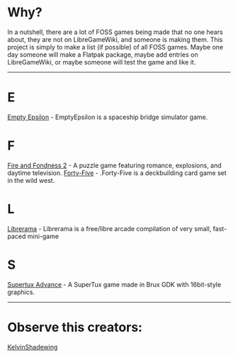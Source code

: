 # Why?
In a nutshell, there are a lot of FOSS games being made that no one hears about, they are not on LibreGameWiki, and someone is making them. This project is simply to make a list (if possible) of all FOSS games. Maybe one day someone will make a Flatpak package, maybe add entries on LibreGameWiki, or maybe someone will test the game and like it.

___

# E
[Empty Epsilon](https://daid.github.io/EmptyEpsilon/) - EmptyEpsilon is a spaceship bridge simulator game.

# F
[Fire and Fondness 2](https://bitbucket.org/JohnGabrielUK/fire-and-fondness-2/) - A puzzle game featuring romance, explosions, and daytime television.
[Forty-Five](https://www.forty-five.at) - .Forty-Five is a deckbuilding card game set in the wild west.

# L
[Librerama](https://librerama.codeberg.page) - Librerama is a free/libre arcade compilation of very small, fast-paced mini-game

# S
[Supertux Advance](https://github.com/KelvinShadewing/supertux-advance) - A SuperTux game made in Brux GDK with 16bit-style graphics.

___

# Observe this creators:
[KelvinShadewing](https://github.com/KelvinShadewing)
